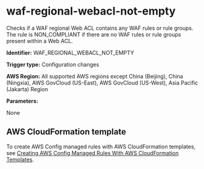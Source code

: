 # waf\-regional\-webacl\-not\-empty<a name="waf-regional-webacl-not-empty"></a>

Checks if a WAF regional Web ACL contains any WAF rules or rule groups\. The rule is NON\_COMPLIANT if there are no WAF rules or rule groups present within a Web ACL\. 

**Identifier:** WAF\_REGIONAL\_WEBACL\_NOT\_EMPTY

**Trigger type:** Configuration changes

**AWS Region:** All supported AWS regions except China \(Beijing\), China \(Ningxia\), AWS GovCloud \(US\-East\), AWS GovCloud \(US\-West\), Asia Pacific \(Jakarta\) Region

**Parameters:**

None  

## AWS CloudFormation template<a name="w85aac12c32c17b9d579c15"></a>

To create AWS Config managed rules with AWS CloudFormation templates, see [Creating AWS Config Managed Rules With AWS CloudFormation Templates](aws-config-managed-rules-cloudformation-templates.md)\.